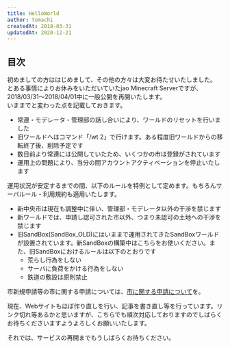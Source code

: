 ```yaml
---
title: HelloWorld
author: tomachi
createdAt: 2018-03-31
updatedAt: 2020-12-21
---
```



## 目次

<!--contents-->

初めましての方ははじめまして、その他の方々は大変お待たせいたしました。  
とある事情によりお休みをいただいていたjao Minecraft Serverですが、2018/03/31～2018/04/01中に一般公開を再開いたします。  
いままでと変わった点を記載しておきます。

- 常連・モデレータ・管理部の話し合いにより、ワールドのリセットを行いました
- 旧ワールドへはコマンド「/wt 2」で行けます。ある程度旧ワールドからの移転終了後、削除予定です
- 数日前より常連には公開していたため、いくつかの市は登録がされています
- 運用上の問題により、当分の間アカウントアクティベーションを停止いたします

運用状況が安定するまでの間、以下のルールを特例として定めます。もちろんサーバルール・利用規約も適用いたします。

- 新中央市は現在も調整中に伴い、管理部・モデレータ以外の干渉を禁じます
- 新ワールドでは、申請し認可された市以外、つまり未認可の土地への干渉を禁じます
- 旧SandBox(SandBox\_OLD)にはいままで運用されてきたSandBoxワールドが設置されています。新SandBoxの構築中はこちらをお使いください。また、旧SandBoxにおけるルールは以下のとおりです
  - 荒らし行為をしない
  - サーバに負荷をかける行為をしない
  - 鉄道の敷設は原則禁止

市新規申請等の市に関する申請については、[市に関する申請について](https://jaoafa.com/community/city_request)を。

現在、Webサイトもほぼ作り直しを行い、記事を書き直し等を行っています。リンク切れ等あるかと思いますが、こちらでも順次対応しておりますのでしばらくお待ちくださいますようよろしくお願いいたします。

それでは、サービスの再開までもうしばらくお待ちください。
